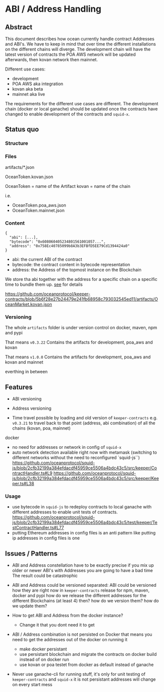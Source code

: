 # ABI / Address Handling

## Abstract

This document describes how ocean currently handle contract Addresses and ABI's. We have to keep in mind that over time 
the different installations on the different chains will diverge. The development chain will have the latest version of contracts 
the POA AWS network will be updated afterwards, then kovan network then mainnet.

Different use cases: 
* development
* POA AWS aka integration
* kovan aka beta
* mainnet aka live

The requirements for the different use cases are different. The development chain (docker or local ganache) should be updated once the 
contracts have changed to enable development of the contracts and `squid-x`. 

## Status quo

### Structure

### Files
artifacts/*.json

OceanToken.kovan.json

OceanToken = name of the Artifact
kovan = name of the chain

i.e.
- OceanToken.poa_aws.json
- OceanToken.mainnet.json

### Content

```
{
  "abi": [...],
  "bytecode": "0x608060405234801561001057...",
  "address": "0x758Ec40785099b8A3b3EFBfD5EE79Cd1394424a0"
}
```

- abi: the current ABI of the contract
- bytecode: the contract content in bytecode representation
- address: the Address of the topmost instance on the Blockchain

We store tha abi together with the address for a specific chain on a specific time to bundle them up. [see](#issues/patterns) for details

https://github.com/oceanprotocol/keeper-contracts/blob/5b6f28e27b24479e241fb68958c793032545ed11/artifacts/OceanMarket.kovan.json

### Versioning
The whole `artifacts` folder is under version control on docker, maven, npm and pypi

That means `v0.3.22`
Contains the artifacts for development, poa_aws and kovan

That means `v1.0.0`
Contains the artifacts for development, poa_aws and kovan and mainnet

everthing in between 

## Features

* ABI versioning
* Address versioning

* Time travel possible by loading and old version of `keeper-contracts` e.g. `v0.3.21` to travel back to that point (address, abi 
combination) of all the chains (kovan, poa, mainnet)



docker

* no need for addresses or network in config of `squid-x`
* auto network detection available right now with metamask (switching to different networks without the 
need to reconfigured `squid-js``)
https://github.com/oceanprotocol/squid-js/blob/2cfb32199a384efdacdf45959ce5506a4bdc43c5/src/keeper/ContractHandler.ts#L9
https://github.com/oceanprotocol/squid-js/blob/2cfb32199a384efdacdf45959ce5506a4bdc43c5/src/keeper/Keeper.ts#L38

### Usage

* use bytecode in `squid-js` to redeploy contracts to local ganache with different addresses to 
enable unit tests of contracts. https://github.com/oceanprotocol/squid-js/blob/2cfb32199a384efdacdf45959ce5506a4bdc43c5/test/keeper/TestContractHandler.ts#L77
* putting Ethereum addresses in config files is an anti pattern like putting ip addresses in 
config files is one

## Issues / Patterns

* ABI and Address constellation have to be exactly precise
    if you mix up older or newer ABI's with Addresses you are going to have a bad time
    The result could be catastrophic
    
* ABI and Address could be versioned separated:
    ABI could be versioned how they are right now in `keeper-contracts` release for npm, maven, docker and pypi
    how do we release the different addresses for the different Blockchains (at least 4) then?
    how do we version them?
    how do we update them?

* How to get ABI and Address from the docker instance?
    * Change it that you dont need it to get
    
* ABI / Address combination is not persisted on Docker that means you need to get the addresses out of the docker on running it
    * make docker persistant
    * use persistant blockchain and migrate the contracts on docker build instead of on docker run
    * use kovan or poa testet from docker as default instead of ganache
    
* Never use ganache-cli for running stuff, it's only for unit testing of `keeper-contracts` and `squid-x`
    it is not persistant 
    addresses will change on every start
    mess